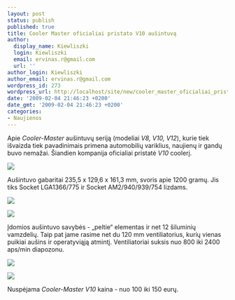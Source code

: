 ```yaml
---
layout: post
status: publish
published: true
title: Cooler Master oficialiai pristato V10 aušintuvą
author:
  display_name: Kiewliszki
  login: Kiewliszki
  email: ervinas.r@gmail.com
  url: ''
author_login: Kiewliszki
author_email: ervinas.r@gmail.com
wordpress_id: 273
wordpress_url: http://localhost/site/new/cooler_master_oficialiai_pristato_v10_ausintuva_/
date: '2009-02-04 21:46:23 +0200'
date_gmt: '2009-02-04 21:46:23 +0200'
categories:
- Naujienos
---
```

<p>Apie <i>Cooler-Master</i> aušintuvų seriją (modeliai <i>V8, V10, V12</i>), kurie tiek išvaizda tiek pavadinimais primena automobilių variklius, naujienų ir gandų buvo nemažai. Šiandien kompanija oficialiai pristatė <i>V10</i> coolerį.</p>
<p><img src="http://svarke.technews.lt/V10.jpg" /></p>
<p>Aušintuvo gabaritai 235,5 &#1093; 129,6 &#1093; 161,3 mm, svoris apie 1200 gramų. Jis tiks Socket LGA1366/775 ir Socket AM2/940/939/754 lizdams. </p>
<p><img src="http://svarke.technews.lt/V101.jpg" /></p>
<p><img src="http://svarke.technews.lt/V102.jpg" /></p>
<p>Įdomios aušintuvo savybės - „peltie“ elementas ir net 12 šiluminių vamzdelių. Taip pat jame rasime net du 120 mm ventiliatorius, kurių vienas puikiai aušins ir operatyviąją atmintį. Ventiliatoriai suksis nuo 800 iki 2400 aps/min diapozonu. </p>
<p><img src="http://svarke.technews.lt/V103.jpg" /></p>
<p><img src="http://svarke.technews.lt/V104.jpg" /></p>
<p>Nuspėjama <i>Cooler-Master V10</i> kaina - nuo 100 iki 150 eurų. </p>
